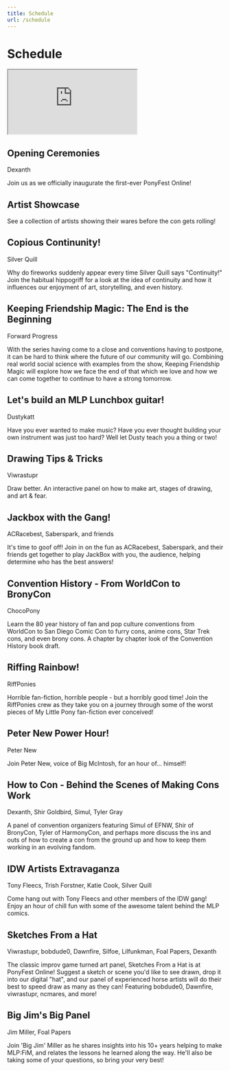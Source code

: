 ```yaml
---
title: Schedule
url: /schedule
---
```

# Schedule

<style>
.content {
	max-width: 1177px !important;
}
</style>

<iframe id="schedule-frame" src="https://docs.google.com/spreadsheets/d/e/2PACX-1vSvjoXdRhjggfJ4kOzTBtO-zzRQiG2Wu2SkTfD28R9L3r5aOr8Vym_nR1WYDhbnnb0V-br7TPUbfBAK/pubhtml?gid=1441673986&amp;single=true&amp;widget=false&amp;chrome=false&amp;headers=false"></iframe>

<div class="panel-list">

## Opening Ceremonies
<p class="panelist">Dexanth</p>

Join us as we officially inaugurate the first-ever PonyFest Online!

## Artist Showcase

See a collection of artists showing their wares before the con gets rolling!

## Copious Continunity!
<p class="panelist">Silver Quill</p>

Why do fireworks suddenly appear every time Silver Quill says "Continuity!" Join the habitual hippogriff for a look at the idea of continuity and
how it influences our enjoyment of art, storytelling, and even history.

## Keeping Friendship Magic: The End is the Beginning
<p class="panelist">Forward Progress</p>

With the series having come to a close and conventions having to postpone, it can be hard to think where the future of our community will go.
Combining real world social science with examples from the show, Keeping Friendship Magic will explore how we face the end of that which we love
and how we can come together to continue to have a strong tomorrow.

## Let's build an MLP Lunchbox guitar!
<p class="panelist">Dustykatt</p>

Have you ever wanted to make music? Have you ever thought building your own instrument was just too hard? Well let Dusty teach you a thing or two!

## Drawing Tips & Tricks
<p class="panelist">Viwrastupr</p>

Draw better. An interactive panel on how to make art, stages of drawing, and art & fear.

## Jackbox with the Gang!
<p class="panelist">ACRacebest, Saberspark, and friends</p>

It's time to goof off! Join in on the fun as ACRacebest, Saberspark, and their friends get together to play JackBox with you,
the audience, helping determine who has the best answers!

## Convention History - From WorldCon to BronyCon
<p class="panelist">ChocoPony</p>

Learn the 80 year history of fan and pop culture conventions from WorldCon to San Diego Comic Con to furry cons, anime cons, Star Trek cons,
and even brony cons. A chapter by chapter look of the Convention History book draft.

## Riffing Rainbow!
<p class="panelist">RiffPonies</p>

Horrible fan-fiction, horrible people - but a horribly good time! Join the RiffPonies crew as they take you on a journey through some of the worst
pieces of My Little Pony fan-fiction ever conceived!

## Peter New Power Hour!
<p class="panelist">Peter New</p>

Join Peter New, voice of Big McIntosh, for an hour of... himself!

## How to Con - Behind the Scenes of Making Cons Work
<p class="panelist">Dexanth, Shir Goldbird, Simul, Tyler Gray</p>

A panel of convention organizers featuring Simul of EFNW, Shir of BronyCon, Tyler of HarmonyCon, and perhaps more discuss the ins and outs of how
to create a con from the ground up and how to keep them working in an evolving fandom.

## IDW Artists Extravaganza
<p class="panelist">Tony Fleecs, Trish Forstner, Katie Cook, Silver Quill</p>

Come hang out with Tony Fleecs and other members of the IDW gang! Enjoy an hour of chill fun with some of the awesome talent behind the MLP comics.

## Sketches From a Hat
<p class="panelist">Viwrastupr, bobdude0, Dawnfire, Silfoe, Lilfunkman, Foal Papers, Dexanth</p>

The classic improv game turned art panel, Sketches From a Hat is at PonyFest Online! Suggest a sketch or scene you'd like to see drawn, drop it into our digital "hat", and our panel of experienced horse artists will do their best to speed draw as many as they can! Featuring bobdude0, Dawnfire, viwrastupr, ncmares, and more!

## Big Jim's Big Panel
<p class="panelist">Jim Miller, Foal Papers</p>

Join 'Big Jim' Miller as he shares insights into his 10+ years helping to make MLP:FiM, and relates the lessons he learned along the way. He'll also
be taking some of your questions, so bring your very best!


</div>